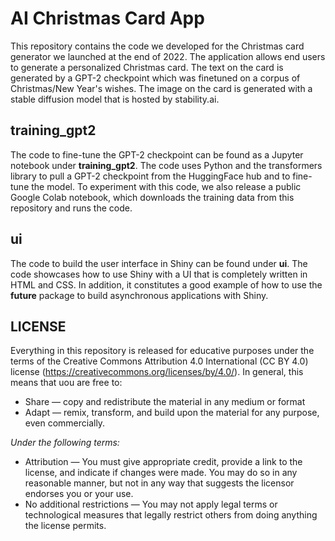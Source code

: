 # AI Christmas Card App

This repository contains the code we developed for the Christmas card generator we launched at the end of 2022. The application allows end users to generate a personalized Christmas card. The text on the card is generated by a GPT-2 checkpoint which was finetuned on a corpus of Christmas/New Year's wishes. The image on the card is generated with a stable diffusion model that is hosted by stability.ai.

## training_gpt2
The code to fine-tune the GPT-2 checkpoint can be found as a Jupyter notebook under **training_gpt2**. The code uses Python and the transformers library to pull a GPT-2 checkpoint from the HuggingFace hub and to fine-tune the model. To experiment with this code, we also release a public Google Colab notebook, which downloads the training data from this repository and runs the code. 

## ui
The code to build the user interface in Shiny can be found under **ui**. The code showcases how to use Shiny with a UI that is completely written in HTML and CSS. In addition, it constitutes a good example of how to use the **future** package to build asynchronous applications with Shiny.

## LICENSE
Everything in this repository is released for educative purposes under the terms of the Creative Commons Attribution 4.0 International (CC BY 4.0) license (https://creativecommons.org/licenses/by/4.0/). In general, this means that uou are free to:
 - Share — copy and redistribute the material in any medium or format
 - Adapt — remix, transform, and build upon the material for any purpose, even commercially.

*Under the following terms:*
  - Attribution — You must give appropriate credit, provide a link to the license, and indicate if changes were made. You may do so in any reasonable manner, but not in any way that suggests the licensor endorses you or your use.
  - No additional restrictions — You may not apply legal terms or technological measures that legally restrict others from doing anything the license permits.


